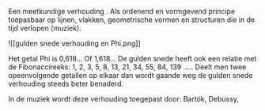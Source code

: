 Een meetkundige verhouding . Als ordenend en vormgevend principe toepasbaar op lijnen, vlakken, geometrische vormen en structuren die in de tijd verlopen (muziek).

![[gulden snede verhouding en Phi.png]]

Het getal Phi is 0,618...
Of 1,618...
De gulden snede heeft ook een relatie met de Fibonaccireeks: 1, 2, 3, 5, 8, 13, 21, 34, 55, 84, 139 .....
Deelt men twee opeenvolgende getallen op elkaar dan wordt gaande weg de gulden snede verhouding steeds beter benaderd.

In de muziek wordt deze verhouding toegepast door: Bartók, Debussy, 



